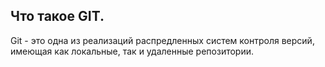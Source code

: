 ## Что такое GIT.
Git - это одна из реализаций распредленных систем контроля версий, имеющая как локальные, так и удаленные репозитории.